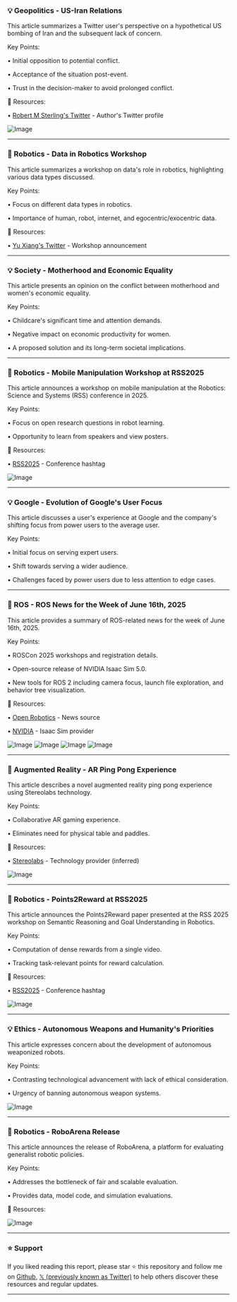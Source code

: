 ### 💡 Geopolitics -  US-Iran Relations

This article summarizes a Twitter user's perspective on a hypothetical US bombing of Iran and the subsequent lack of concern.

Key Points:

• Initial opposition to potential conflict.

• Acceptance of the situation post-event.

• Trust in the decision-maker to avoid prolonged conflict.


🔗 Resources:

• [Robert M Sterling's Twitter](https://x.com/RobertMSterling) - Author's Twitter profile

![Image](https://pbs.twimg.com/media/GuAdoONWAAAsbE6?format=jpg&name=small)


---
### 🤖 Robotics - Data in Robotics Workshop

This article summarizes a workshop on data's role in robotics, highlighting various data types discussed.

Key Points:

• Focus on different data types in robotics.

• Importance of human, robot, internet, and egocentric/exocentric data.


🔗 Resources:

• [Yu Xiang's Twitter](https://x.com/YuXiang_IRVL) - Workshop announcement

---
### 💡 Society -  Motherhood and Economic Equality

This article presents an opinion on the conflict between motherhood and women's economic equality.

Key Points:

• Childcare's significant time and attention demands.

• Negative impact on economic productivity for women.

• A proposed solution and its long-term societal implications.



---
### 🚀 Robotics - Mobile Manipulation Workshop at RSS2025

This article announces a workshop on mobile manipulation at the Robotics: Science and Systems (RSS) conference in 2025.

Key Points:

• Focus on open research questions in robot learning.

• Opportunity to learn from speakers and view posters.


🔗 Resources:

• [RSS2025](https://x.com/hashtag/RSS2025?src=hashtag_click) - Conference hashtag

![Image](https://pbs.twimg.com/media/Gt-VvkcWEAAkJyy?format=jpg&name=small)


---
### 💡 Google -  Evolution of Google's User Focus

This article discusses a user's experience at Google and the company's shifting focus from power users to the average user.

Key Points:

• Initial focus on serving expert users.

• Shift towards serving a wider audience.

• Challenges faced by power users due to less attention to edge cases.


---
### 🤖 ROS - ROS News for the Week of June 16th, 2025

This article provides a summary of ROS-related news for the week of June 16th, 2025.

Key Points:

• ROSCon 2025 workshops and registration details.

• Open-source release of NVIDIA Isaac Sim 5.0.

• New tools for ROS 2 including camera focus, launch file exploration, and behavior tree visualization.


🔗 Resources:

• [Open Robotics](https://x.com/OpenRoboticsOrg) -  News source

• [NVIDIA](https://x.com/nvidia) - Isaac Sim provider

![Image](https://pbs.twimg.com/tweet_video_thumb/Gt6N50hWYAAXBOk.jpg)
![Image](https://pbs.twimg.com/tweet_video_thumb/Gt6N51PX0AAN0M5.jpg)
![Image](https://pbs.twimg.com/media/Gt6N51RXgAAhaMK?format=jpg&name=360x360)
![Image](https://pbs.twimg.com/media/Gt6N5z8bwAQXo5l?format=jpg&name=360x360)


---
### 🚀 Augmented Reality -  AR Ping Pong Experience

This article describes a novel augmented reality ping pong experience using Stereolabs technology.


Key Points:

• Collaborative AR gaming experience.

• Eliminates need for physical table and paddles.


🔗 Resources:

• [Stereolabs](https://www.stereolabs.com/) - Technology provider (inferred)

![Image](https://pbs.twimg.com/amplify_video_thumb/1935785103558316032/img/0niZN7GoLUWoPu0N.jpg)


---
### 🤖 Robotics - Points2Reward at RSS2025

This article announces the Points2Reward paper presented at the RSS 2025 workshop on Semantic Reasoning and Goal Understanding in Robotics.

Key Points:

• Computation of dense rewards from a single video.

• Tracking task-relevant points for reward calculation.


🔗 Resources:

• [RSS2025](https://x.com/hashtag/RSS2025?src=hashtag_click) - Conference hashtag

![Image](https://pbs.twimg.com/media/Gt8OE6VWAAEoRe5?format=jpg&name=small)


---
### 💡 Ethics -  Autonomous Weapons and Humanity's Priorities

This article expresses concern about the development of autonomous weaponized robots.

Key Points:

•  Contrasting technological advancement with lack of ethical consideration.

• Urgency of banning autonomous weapon systems.


![Image](https://pbs.twimg.com/ext_tw_video_thumb/1936143796573519872/pu/img/ayt_vVaYDkkD3CRn.jpg)


---
### 🚀 Robotics - RoboArena Release

This article announces the release of RoboArena, a platform for evaluating generalist robotic policies.

Key Points:

• Addresses the bottleneck of fair and scalable evaluation.

• Provides data, model code, and simulation evaluations.


🔗 Resources:


![Image](https://pbs.twimg.com/amplify_video_thumb/1936134852782231553/img/-Lv5p_1c3QuOxMSg.jpg)


---

### ⭐️ Support

If you liked reading this report, please star ⭐️ this repository and follow me on [Github](https://github.com/Drix10), [𝕏 (previously known as Twitter)](https://x.com/DRIX_10_) to help others discover these resources and regular updates.

---